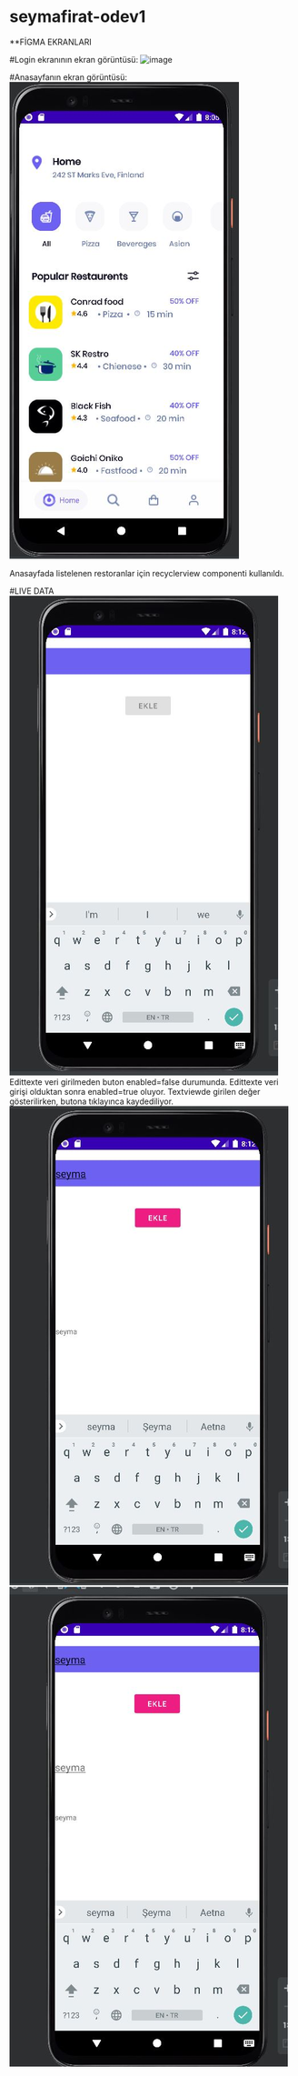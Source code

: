 # seymafirat-odev1
**FİGMA EKRANLARI

#Login ekranının ekran görüntüsü:
![image](loginscreen.PNG)

#Anasayfanın ekran görüntüsü:
![image](homescreen.JPG)

Anasayfada listelenen restoranlar için recyclerview componenti kullanıldı.

#LIVE DATA
![image](ld1.JPG)
Edittexte veri girilmeden buton enabled=false durumunda. Edittexte veri girişi olduktan sonra enabled=true oluyor. Textviewde girilen değer gösterilirken, butona tıklayınca kaydediliyor.
![image](ld2.JPG)
![image](ld3.JPG)

